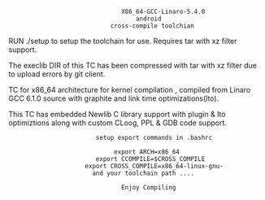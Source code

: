                                    X86_64-GCC-Linaro-5.4.0 
                                       android
                                cross-compile toolchian

RUN ./setup to setup the toolchain for use. Requires tar with xz filter support.

The execlib DIR of this TC has been compressed with tar with xz filter due to upload errors by git client.

TC for x86_64 architecture for kernel compilation , compiled from Linaro GCC 6.1.0 source with graphite and link time optimizations(lto).

This TC has embedded Newlib C library support with plugin & lto optimiztions along with custom CLoog, PPL & GDB code support.


                            setup export commands in .bashrc

                                 export ARCH=x86_64
                            export CCOMPILE=$CROSS_COMPILE
                         export CROSS_COMPILE=x86_64-linux-gnu-
                           and your toolchain path ....
                          
                                   Enjoy Compiling
